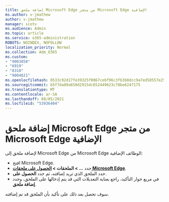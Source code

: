 ```yaml
---
title: إضافة ملحق Microsoft Edge من متجر Microsoft Edge الإضافية
ms.author: v-jmathew
author: v-jmathew
manager: scotv
ms.audience: Admin
ms.topic: article
ms.service: o365-administration
ROBOTS: NOINDEX, NOFOLLOW
localization_priority: Normal
ms.collection: Adm_O365
ms.custom:
- "9003858"
- "6919"
- "8310"
- "9004621"
ms.openlocfilehash: 0533c92d17fe39325f0067cebf96c3f63b0dcc9a7ed58557e2557ef75aad55e6
ms.sourcegitcommit: b5f7da89a650d2915dc652449623c78be6247175
ms.translationtype: MT
ms.contentlocale: ar-SA
ms.lasthandoff: 08/05/2021
ms.locfileid: "53936404"
---
```

# <a name="add-an-extension-to-microsoft-edge-from-the-microsoft-edge-add-ons-store"></a>إضافة ملحق Microsoft Edge من متجر Microsoft Edge الإضافية

لإضافة ملحق إلى Microsoft Edge من Microsoft Edge الوظائف الإضافية:

- افتح Microsoft Edge.
- حدد **... > الملحقات > [الحصول على ملحقات Microsoft Edge](https://go.microsoft.com/fwlink/?linkid=2136408)**.
- حدد الملحق الذي تريد إضافته، ثم حدد **الحصول على**.
- في مربع حوار التأكيد، راجع بعناية التعديلات التي قد يتم إدخالها على الملحق، وحدد **إضافة ملحق**.

سوف تحصل بعد ذلك على تأكيد بأن الملحق قد تم إضافته.
